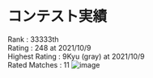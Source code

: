 # コンテスト実績
Rank : 33333th \
Rating : 248 at 2021/10/9\
Highest Rating : 9Kyu (gray) at 2021/10/9 \
Rated Matches : 11
![image](https://user-images.githubusercontent.com/33048775/136692431-326672a0-5c39-4b3c-87ee-ebfd56687c8e.png)
